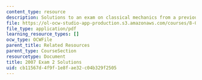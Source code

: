 ```yaml
---
content_type: resource
description: Solutions to an exam on classical mechanics from a previous semester.
file: https://ol-ocw-studio-app-production.s3.amazonaws.com/courses/8-012-physics-i-classical-mechanics-fall-2008/cb11567d4f9f1e8fae32c04b329f2505_2007_quiz2_sol.pdf
file_type: application/pdf
learning_resource_types: []
ocw_type: OCWFile
parent_title: Related Resources
parent_type: CourseSection
resourcetype: Document
title: 2007 Exam 2 Solutions
uid: cb11567d-4f9f-1e8f-ae32-c04b329f2505
---
```


